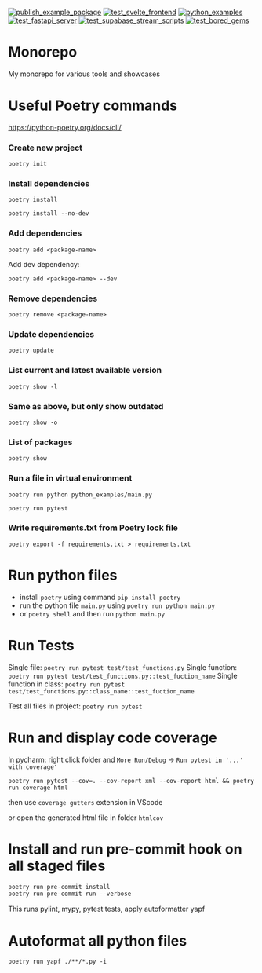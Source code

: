 [![publish_example_package](https://github.com/BurnySc2/monorepo/actions/workflows/publish_example_package.yml/badge.svg?branch=master)](https://github.com/BurnySc2/monorepo/actions/workflows/publish_example_package.yml)
[![test_svelte_frontend](https://github.com/BurnySc2/monorepo/actions/workflows/test_svelte_frontend.yml/badge.svg)](https://github.com/BurnySc2/monorepo/actions/workflows/test_svelte_frontend.yml)
[![python_examples](https://github.com/BurnySc2/monorepo/actions/workflows/python_examples.yml/badge.svg)](https://github.com/BurnySc2/monorepo/actions/workflows/python_examples.yml)
[![test_fastapi_server](https://github.com/BurnySc2/monorepo/actions/workflows/test_fastapi_server.yml/badge.svg)](https://github.com/BurnySc2/monorepo/actions/workflows/test_fastapi_server.yml)
[![test_supabase_stream_scripts](https://github.com/BurnySc2/monorepo/actions/workflows/test_supabase_stream_scripts.yml/badge.svg)](https://github.com/BurnySc2/monorepo/actions/workflows/test_supabase_stream_scripts.yml)
[![test_bored_gems](https://github.com/BurnySc2/monorepo/actions/workflows/test_bored_gems.yml/badge.svg)](https://github.com/BurnySc2/monorepo/actions/workflows/test_bored_gems.yml)

# Monorepo
My monorepo for various tools and showcases

# Useful Poetry commands
https://python-poetry.org/docs/cli/
### Create new project
`poetry init`
### Install dependencies
`poetry install`

`poetry install --no-dev`
### Add dependencies
`poetry add <package-name>`

Add dev dependency:

`poetry add <package-name> --dev`
### Remove dependencies
`poetry remove <package-name>`
### Update dependencies
`poetry update`
### List current and latest available version
`poetry show -l`
### Same as above, but only show outdated
`poetry show -o`
### List of packages
`poetry show`
### Run a file in virtual environment
`poetry run python python_examples/main.py`

`poetry run pytest`

### Write requirements.txt from Poetry lock file
`poetry export -f requirements.txt > requirements.txt`


# Run python files
- install `poetry` using command `pip install poetry`
- run the python file `main.py` using `poetry run python main.py`
- or `poetry shell` and then run `python main.py`


# Run Tests
Single file:
`poetry run pytest test/test_functions.py`
Single function:
`poetry run pytest test/test_functions.py::test_fuction_name`
Single function in class:
`poetry run pytest test/test_functions.py::class_name::test_fuction_name`

Test all files in project:
`poetry run pytest`

# Run and display code coverage 
In pycharm: right click folder and `More Run/Debug` -> `Run pytest in '...' with coverage'`

```
poetry run pytest --cov=. --cov-report xml --cov-report html && poetry run coverage html
```

then use `coverage gutters` extension in VScode

or open the generated html file in folder `htmlcov`

# Install and run pre-commit hook on all staged files
```py
poetry run pre-commit install
poetry run pre-commit run --verbose
```

This runs pylint, mypy, pytest tests, apply autoformatter yapf

# Autoformat all python files
`poetry run yapf ./**/*.py -i`
